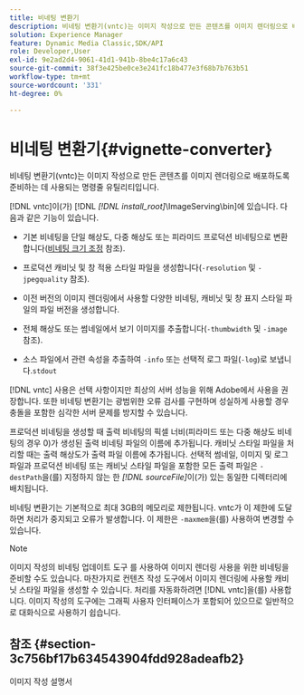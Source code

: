 ```yaml
---
title: 비네팅 변환기
description: 비네팅 변환기(vntc)는 이미지 작성으로 만든 콘텐츠를 이미지 렌더링으로 배포하도록 준비하는 데 사용되는 명령줄 유틸리티입니다.
solution: Experience Manager
feature: Dynamic Media Classic,SDK/API
role: Developer,User
exl-id: 9e2ad2d4-9061-41d1-941b-8be4c17a6c43
source-git-commit: 38f3e425be0ce3e241fc18b477e3f68b7b763b51
workflow-type: tm+mt
source-wordcount: '331'
ht-degree: 0%

---
```


# 비네팅 변환기{#vignette-converter}

비네팅 변환기(vntc)는 이미지 작성으로 만든 콘텐츠를 이미지 렌더링으로 배포하도록 준비하는 데 사용되는 명령줄 유틸리티입니다.

[!DNL vntc]이(가) [!DNL *[!DNL install_root]*\ImageServing\bin]에 있습니다. 다음과 같은 기능이 있습니다.

* 기본 비네팅을 단일 해상도, 다중 해상도 또는 피라미드 프로덕션 비네팅으로 변환합니다([비네팅 크기 조정](../../../../ir-api/vntc/utilities/c-ir-vignette-converter-vntc/c-ir-vignette-scaling.md#concept-e373a29c2f954df98d704c7723804585) 참조).
* 프로덕션 캐비닛 및 창 적용 스타일 파일을 생성합니다(`-resolution` 및 `-jpegquality` 참조).

* 이전 버전의 이미지 렌더링에서 사용할 다양한 비네팅, 캐비닛 및 창 표지 스타일 파일의 파일 버전을 생성합니다.
* 전체 해상도 또는 썸네일에서 보기 이미지를 추출합니다(`-thumbwidth` 및 `-image` 참조).
* 소스 파일에서 관련 속성을 추출하여 `-info` 또는 선택적 로그 파일(`-log`)로 보냅니다.`stdout`

[!DNL vntc] 사용은 선택 사항이지만 최상의 서버 성능을 위해 Adobe에서 사용을 권장합니다. 또한 비네팅 변환기는 광범위한 오류 검사를 구현하며 성실하게 사용할 경우 충돌을 포함한 심각한 서버 문제를 방지할 수 있습니다.

프로덕션 비네팅을 생성할 때 출력 비네팅의 픽셀 너비(피라미드 또는 다중 해상도 비네팅의 경우 0)가 생성된 출력 비네팅 파일의 이름에 추가됩니다. 캐비닛 스타일 파일을 처리할 때는 출력 해상도가 출력 파일 이름에 추가됩니다. 선택적 썸네일, 이미지 및 로그 파일과 프로덕션 비네팅 또는 캐비닛 스타일 파일을 포함한 모든 출력 파일은 `-destPath`을(를) 지정하지 않는 한 *[!DNL sourceFile]*&#x200B;이(가) 있는 동일한 디렉터리에 배치됩니다.

비네팅 변환기는 기본적으로 최대 3GB의 메모리로 제한됩니다. vntc가 이 제한에 도달하면 처리가 중지되고 오류가 발생합니다. 이 제한은 `-maxmem`을(를) 사용하여 변경할 수 있습니다.

>[!NOTE]
>
>이미지 작성의 비네팅 업데이트 도구 를 사용하여 이미지 렌더링 사용을 위한 비네팅을 준비할 수도 있습니다. 마찬가지로 컨텐츠 작성 도구에서 이미지 렌더링에 사용할 캐비닛 스타일 파일을 생성할 수 있습니다. 처리를 자동화하려면 [!DNL vntc]을(를) 사용합니다. 이미지 작성의 도구에는 그래픽 사용자 인터페이스가 포함되어 있으므로 일반적으로 대화식으로 사용하기 쉽습니다.

## 참조 {#section-3c756bf17b634543904fdd928adeafb2}

이미지 작성 설명서

